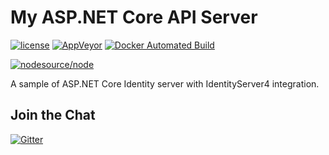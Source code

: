 # My ASP.NET Core API Server

[![license](https://img.shields.io/github/license/ebaskoro/my-aspnetidentity-identityserver-api.svg?style=plastic)]()
[![AppVeyor](https://img.shields.io/appveyor/ci/ebaskoro/my-aspnetidentity-identityserver-api.svg?style=plastic)](https://ci.appveyor.com/project/ebaskoro/my-aspnetidentity-identityserver-api)
[![Docker Automated Build](https://img.shields.io/docker/automated/ebaskoro/my-aspnetidentity-identityserver-api.svg?style=plastic)]()

[![nodesource/node](http://dockeri.co/image/ebaskoro/my-aspnetidentity-identityserver-api)](https://hub.docker.com/r/ebaskoro/my-aspnetidentity-identityserver-api/)

A sample of ASP.NET Core Identity server with IdentityServer4 integration.

## Join the Chat

[![Gitter](https://img.shields.io/gitter/room/ebaskoro/my-aspnetidentity-identityserver-api.svg?style=plastic)](https://gitter.im/ebaskoro/my-aspnetidentity-identityserver-api)
